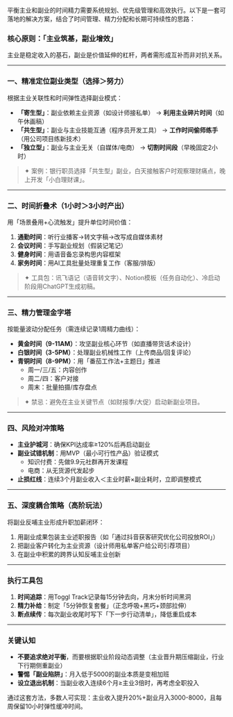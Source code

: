 平衡主业和副业的时间精力需要系统规划、优先级管理和高效执行。以下是一套可落地的解决方案，结合了时间管理、精力分配和长期可持续性的思路：

### 核心原则：**「主业筑基，副业增效」**
主业是稳定收入的基石，副业是价值延伸的杠杆，两者需形成互补而非对抗关系。

---

### 一、**精准定位副业类型**（选择＞努力）
根据主业关联性和时间弹性选择副业模式：
- **「寄生型」**：副业依赖主业资源（如设计师接私单）
  → **利用主业碎片时间**（如午休画稿）
- **「共生型」**：副业与主业技能互通（程序员开发工具）
  → **工作时间偷师练手**（用公司项目练新技术）
- **「独立型」**：副业与主业无关（自媒体/电商）
  → **切割时间段**（早晚固定2小时）

> ✦ 案例：银行职员选择「共生型」副业，白天接触客户时观察理财痛点，晚上开发「小白理财课」。

---

### 二、**时间折叠术**（1小时＞3小时产出）
用「场景叠用+心流触发」提升单位时间价值：
1. **通勤时间**：听行业播客→转文字稿→改写成自媒体素材
2. **会议时间**：手写副业规划（假装记笔记）
3. **健身时间**：用语音备忘录构思内容框架
4. **家务时间**：用AI工具批量处理重复工作（客服/排版）

> ✦ 工具包：讯飞语记（语音转文字）、Notion模板（任务自动化）、冷启动阶段用ChatGPT生成初稿。

---

### 三、**精力管理金字塔**
按能量波动分配任务（需连续记录1周精力曲线）：
- **黄金时间（9-11AM）**：攻坚副业核心环节（如直播带货话术设计）
- **白银时间（3-5PM）**：处理副业机械性工作（上传商品/回复评论）
- **青铜时间（8-9PM）**：用「番茄工作法+主题日」推进
  - 周一/三/五：内容创作
  - 周二/四：客户对接
  - 周末：批量拍摄/库存盘点

> ✦ 禁忌：避免在主业关键节点（如财报季/大促）启动新副业项目。

---

### 四、**风险对冲策略**
- **主业护城河**：确保KPI达成率≥120%后再启动副业
- **副业试错机制**：用MVP（最小可行性产品）验证模式
  - 知识付费：先做9.9元社群再开发课程
  - 电商：从无货源代发起步
- **止损红线**：连续3个月副业收入＜主业时薪×副业耗时，立即调整模式

---

### 五、**深度耦合策略**（高阶玩法）
将副业反哺主业形成升职加薪闭环：
1. 用副业成果包装主业述职报告（如「通过抖音获客研究优化公司投放ROI」）
2. 把副业客户转化为主业资源（设计师用私单客户给公司引荐项目）
3. 在副业中积累的跨界认知反哺主业创新

---

### 执行工具包
1. **时间追踪**：用Toggl Track记录每15分钟去向，月末分析时间黑洞
2. **精力补给**：制定「5分钟恢复套餐」（正念呼吸+黑巧+颈部拉伸）
3. **断点续传**：每次副业收尾时写下「下一步行动清单」，降低重启成本

---

### 关键认知
- **不要追求绝对平衡**，而要根据职业阶段动态调整（主业晋升期压缩副业，行业下行期侧重副业）
- **警惕「副业陷阱」**：月入低于5000的副业本质是变相加班
- **设立退出机制**：当副业收入连续6个月≥主业3倍时，再考虑全职投入

通过这套方法，多数人可实现：主业收入提升20%+副业月入3000-8000，且每周保留10小时弹性缓冲时间。

